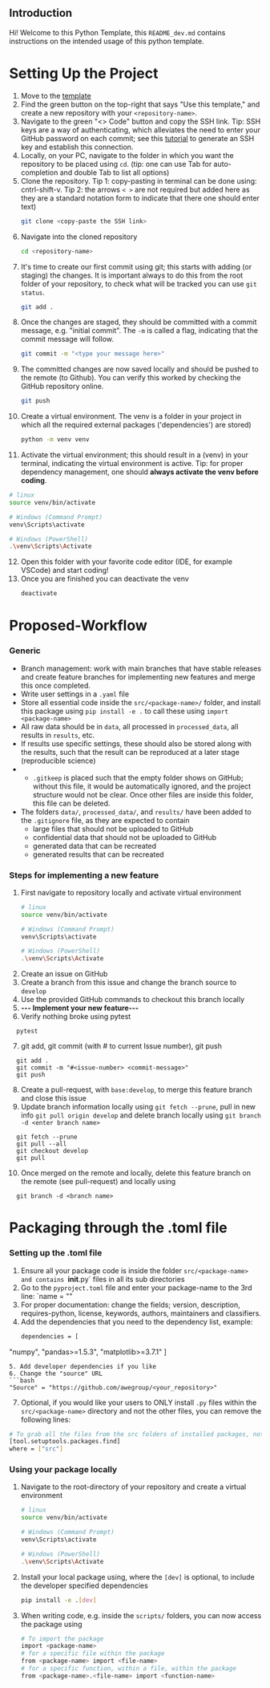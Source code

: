## Introduction

Hi! Welcome to this Python Template, this `README_dev.md` contains instructions on the intended usage of this python template.

# Setting Up the Project
1. Move to the [template](https://github.com/awegroup/template-python)
2. Find the green button on the top-right that says "Use this template," and create a new repository with your `<repository-name>`.
3. Navigate to the green "<> Code" button and copy the SSH link. Tip: SSH keys are a way of authenticating, which alleviates the need to enter your GitHub password on each commit; see this [tutorial](https://docs.github.com/en/authentication/connecting-to-github-with-ssh/generating-a-new-ssh-key-and-adding-it-to-the-ssh-agent) to generate an SSH key and establish this connection. 
4. Locally, on your PC, navigate to the folder in which you want the repository to be placed using `cd`. (tip: one can use Tab for auto-completion and double Tab to list all options)
5. Clone the repository. Tip 1: copy-pasting in terminal can be done using: cntrl-shift-v. Tip 2: the arrows `< >` are not required but added here as they are a standard notation form to indicate that there one should enter text)
   ```bash
   git clone <copy-paste the SSH link> 
   ```
6. Navigate into the cloned repository 
   ```bash
   cd <repository-name>
   ```
7. It's time to create our first commit using git; this starts with adding (or staging) the changes. It is important always to do this from the root folder of your repository, to check what will be tracked you can use `git status`.
   ```bash
   git add .
   ```
8. Once the changes are staged, they should be committed with a commit message, e.g. "initial commit". The `-m` is called a flag, indicating that the commit message will follow.
   ```bash
   git commit -m "<type your message here>"
   ```
9. The committed changes are now saved locally and should be pushed to the remote (to Github). You can verify this worked by checking the GitHub repository online.
   ```bash
   git push
   ```
10. Create a virtual environment. The venv is a folder in your project in which all the required external packages ('dependencies') are stored)
    ```bash
    python -m venv venv
    ```
11. Activate the virtual environment; this should result in a (venv) in your terminal, indicating the virtual environment is active. Tip: for proper dependency management, one should **always activate the venv before coding**.
     
   ```bash
   # linux
   source venv/bin/activate
   ```
   ```bash
   # Windows (Command Prompt)
   venv\Scripts\activate
   ```
   ```bash
   # Windows (PowerShell)
   .\venv\Scripts\Activate
   ```

   
12. Open this folder with your favorite code editor (IDE, for example VSCode) and start coding!
13. Once you are finished you can deactivate the venv
    ```bash
    deactivate
    ```

# Proposed-Workflow

### Generic
- Branch management: work with main branches that have stable releases and create feature branches for implementing new features and merge this once completed. 
- Write user settings in a `.yaml` file
- Store all essential code inside the `src/<package-name>/` folder, and install this package using `pip install -e .` to call these using `import <package-name>`
- All raw data should be in `data`, all processed in `processed_data`, all results in `results`, etc. 
- If results use specific settings, these should also be stored along with the results, such that the result can be reproduced at a later stage (reproducible science)
- - `.gitkeep` is placed such that the empty folder shows on GitHub; without this file, it would be automatically ignored, and the project structure would not be clear. Once other files are inside this folder, this file can be deleted.
- The folders `data/`, `processed_data/`, and `results/` have been added to the `.gitignore` file, as they are expected to contain 
  - large files that should not be uploaded to GitHub
  - confidential data that should not be uploaded to GitHub
  - generated data that can be recreated
  - generated results that can be recreated


### Steps for implementing a new feature
1. First navigate to repository locally and activate virtual environment
   ```bash
   # linux
   source venv/bin/activate
   ```
   ```bash
   # Windows (Command Prompt)
   venv\Scripts\activate
   ```
   ```bash
   # Windows (PowerShell)
   .\venv\Scripts\Activate
   ```
2. Create an issue on GitHub
3. Create a branch from this issue and change the branch source to `develop`
4. Use the provided GitHub commands to checkout this branch locally
5. **--- Implement your new feature---**
6. Verify nothing broke using pytest
```
  pytest
```
7. git add, git commit (with # to current Issue number), git push
```
  git add .
  git commit -m "#<issue-number> <commit-message>"
  git push
```
8. Create a pull-request, with `base:develop`, to merge this feature branch and close this issue
9. Update branch information locally using `git fetch --prune`, pull in new info `git pull origin develop` and delete branch locally using `git branch -d <enter branch name>`
```
  git fetch --prune
  git pull --all
  git checkout develop
  git pull
```
10. Once merged on the remote and locally, delete this feature branch on the remote (see pull-request) and locally using 
```
  git branch -d <branch name>
```


# Packaging through the .toml file
###  Setting up the .toml file
1. Ensure all your package code is inside the folder `src/<package-name> and contains `__init__.py` files in all its sub directories
2. Go to the `pyproject.toml` file and enter your package-name to the 3rd line: `name = "<package-name>"
3. For proper documentation: change the fields; version, description, requires-python, license, keywords, authors, maintainers and classifiers.
4. Add the dependencies that you need to the dependency list, example:
   ```bash
   dependencies = [
  "numpy", 
  "pandas>=1.5.3", 
  "matplotlib>=3.7.1"
   ]
   ```
5. Add developer dependencies if you like
6. Change the "source" URL
   ```bash
   "Source" = "https://github.com/awegroup/<your_repository>"
   ```
7. Optional, if you would like your users to ONLY install `.py` files within the `src/<package-name>` directory and not the other files, you can remove the following lines:
```bash
# To grab all the files from the src folders of installed packages, not only the .py files
[tool.setuptools.packages.find]
where = ["src"]
``` 

### Using your package locally
1. Navigate to the root-directory of your repository and create a virtual environment
   ```bash
   # linux
   source venv/bin/activate
   ```
   ```bash
   # Windows (Command Prompt)
   venv\Scripts\activate
   ```
   ```bash
   # Windows (PowerShell)
   .\venv\Scripts\Activate
   ```
2. Install your local package using, where the `[dev]` is optional, to include the developer specified dependencies
   ```bash
   pip install -e .[dev]
   ```
3. When writing code, e.g. inside the `scripts/` folders, you can now access the package using
   ```bash
   # To import the package
   import <package-name>
   # for a specific file within the package
   from <package-name> import <file-name>
   # for a specific function, within a file, within the package
   from <package-name>.<file-name> import <function-name>
   ```
   
